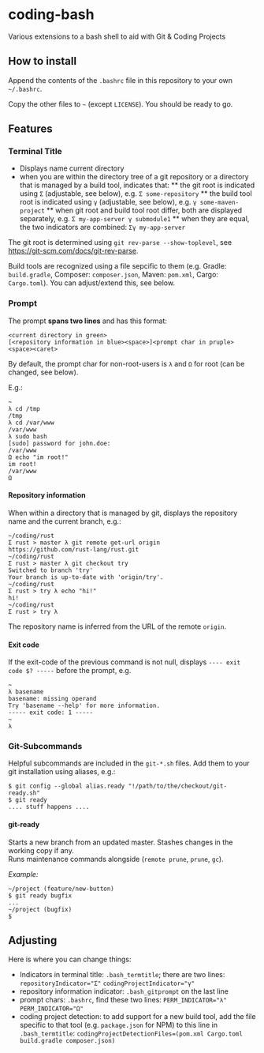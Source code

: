 # coding-bash
Various extensions to a bash shell to aid with Git &amp; Coding Projects

## How to install

Append the contents of the `.bashrc` file in this repository to your own `~/.bashrc`.

Copy the other files to `~` (except `LICENSE`). You should be ready to go.

## Features

### Terminal Title

* Displays name current directory
* when you are within the directory tree of a git repository or a directory that is managed by a build tool, indicates that:
** the git root is indicated using `Σ` (adjustable, see below), e.g. `Σ some-repository`
** the build tool root is indicated using `γ` (adjustable, see below), e.g. `γ some-maven-project`
** when git root and build tool root differ, both are displayed separately, e.g. `Σ my-app-server γ submodule1`
** when they are equal, the two indicators are combined: `Σγ my-app-server`

The git root is determined using `git rev-parse --show-toplevel`, see https://git-scm.com/docs/git-rev-parse.

Build tools are recognized using a file sepcific to them (e.g. Gradle: `build.gradle`, Composer: `composer.json`,
Maven: `pom.xml`, Cargo: `Cargo.toml`). You can adjust/extend this, see below.

### Prompt

The prompt **spans two lines** and has this format:

```
<current directory in green>
[<repository information in blue><space>]<prompt char in pruple><space><caret>
```

By default, the prompt char for non-root-users is `λ` and `Ω` for root (can be changed, see below).

E.g.:

```
~
λ cd /tmp
/tmp
λ cd /var/www
/var/www
λ sudo bash
[sudo] password for john.doe: 
/var/www
Ω echo "im root!"
im root!
/var/www
Ω 
```

#### Repository information

When within a directory that is managed by git, displays the repository name and the current branch, e.g.:

```
~/coding/rust
Σ rust > master λ git remote get-url origin
https://github.com/rust-lang/rust.git
~/coding/rust
Σ rust > master λ git checkout try
Switched to branch 'try'
Your branch is up-to-date with 'origin/try'.
~/coding/rust
Σ rust > try λ echo "hi!"
hi!
~/coding/rust
Σ rust > try λ 
```

The repository name is inferred from the URL of the remote `origin`.

#### Exit code

If the exit-code of the previous command is not null, displays `---- exit code $? -----` before the prompt, e.g.

```
~
λ basename
basename: missing operand
Try 'basename --help' for more information.
----- exit code: 1 -----
~
λ 
```

### Git-Subcommands

Helpful subcommands are included in the `git-*.sh` files. Add them to your git installation using aliases, e.g.:

    $ git config --global alias.ready "!/path/to/the/checkout/git-ready.sh"
    $ git ready
    .... stuff happens ....
    
#### git-ready

Starts a new branch from an updated master. Stashes changes in the working copy if any.   
Runs maintenance commands alongside (`remote prune`, `prune`, `gc`).

*Example:*

    ~/project (feature/new-button) 
    $ git ready bugfix
    ...
    ~/project (bugfix)
    $

## Adjusting

Here is where you can change things:

* Indicators in terminal title: `.bash_termtitle`; there are two lines:
  `repositoryIndicator="Σ"`
  `codingProjectIndicator="γ"`
* repository information indicator: `.bash_gitprompt` on the last line
* prompt chars: `.bashrc`, find these two lines:
  `PERM_INDICATOR="λ"`
  `PERM_INDICATOR="Ω"`
* coding project detection: to add support for a new build tool, add the file specific to that tool (e.g. `package.json` for NPM)
  to this line in `.bash_termtitle`: `codingProjectDetectionFiles=(pom.xml Cargo.toml build.gradle composer.json)`
